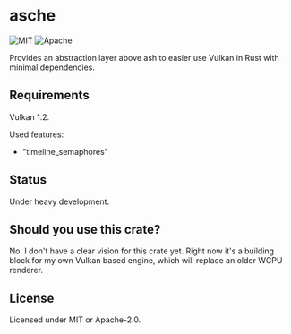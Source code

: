 # asche

![MIT](https://img.shields.io/badge/license-MIT-blue.svg)
![Apache](https://img.shields.io/badge/license-Apache-blue.svg)

Provides an abstraction layer above ash to easier use Vulkan in Rust with minimal dependencies.

## Requirements

Vulkan 1.2.

Used features:

- "timeline_semaphores"

## Status

Under heavy development.

## Should you use this crate?

No. I don't have a clear vision for this crate yet. Right now it's a building block for my own
Vulkan based engine, which will replace an older WGPU renderer.

## License

Licensed under MIT or Apache-2.0.
